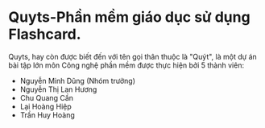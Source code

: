 # Quyts-Phần mềm giáo dục sử dụng Flashcard.

Quyts, hay còn được biết đến với tên gọi thân thuộc là "Quýt", là một dự án bài tập lớn môn Công nghệ phần mềm được thực hiện bởi 5 thành viên:
* Nguyễn Minh Dũng (Nhóm trưởng)
* Nguyễn Thị Lan Hương
* Chu Quang Cần
* Lại Hoàng Hiệp
* Trần Huy Hoàng 


<Day la branch cua hoang>